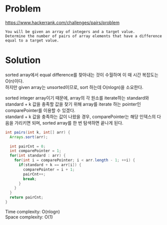 # Problem
https://www.hackerrank.com/challenges/pairs/problem

```
You will be given an array of integers and a target value.
Determine the number of pairs of array elements that have a difference equal to a target value.
```

# Solution
sorted array에서 equal difference를 찾아내는 것이 수월하며 이 때 시간 복잡도는 O(n)이다.<br/>
하지만 given array는 unsorted이므로, sort 하는데 O(nlogn)을 소요한다.<br/>

sorted integer array이기 때문에, array의 각 원소를 iterate하는 standard와 
standard + k 값을 충족할 값을 찾기 위해 array를 iterate 하는 pointer인 comparePointer를 이용할 수 있겠다.<br/>
standard + k 값을 충족하는 값이 나왔을 경우, comparePointer는 해당 인덱스의 다음을 가리키면 되며, sorted array를 한 번 탐색하면 끝나게 된다.

```java
int pairs(int k, int[] arr) {
  Arrays.sort(arr);
  
  int pairCnt = 0;
  int comparePointer = 1;
  for(int standard : arr) {
    for(int i = comparePointer; i < arr.length - 1; ++i) {
      if(standard + k == arr[i]) {
        comparePointer = i + 1;
        pairCnt++;
        break;
      }
    }
  }
  return pairCnt;
}
```

Time complexity: O(nlogn)<br/>
Space complexity: O(1)
